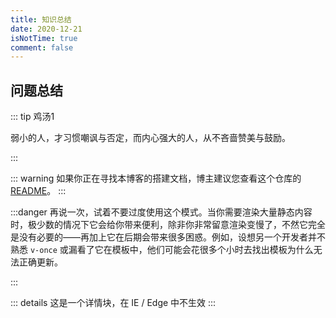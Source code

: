 ```yaml
---
title: 知识总结
date: 2020-12-21
isNotTime: true
comment: false 
---
```


## 问题总结


::: tip 鸡汤1

弱小的人，才习惯嘲讽与否定，而内心强大的人，从不吝啬赞美与鼓励。

:::

::: warning
如果你正在寻找本博客的搭建文档，博主建议您查看这个仓库的[README](https://github.com/xugaoyi/vuepress-theme-vdoing)。
:::

:::danger
再说一次，试着不要过度使用这个模式。当你需要渲染大量静态内容时，极少数的情况下它会给你带来便利，除非你非常留意渲染变慢了，不然它完全是没有必要的——再加上它在后期会带来很多困惑。例如，设想另一个开发者并不熟悉 `v-once` 或漏看了它在模板中，他们可能会花很多个小时去找出模板为什么无法正确更新。

:::

::: details
这是一个详情块，在 IE / Edge 中不生效
:::

